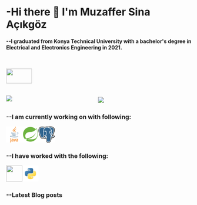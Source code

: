 
# -Hi there 👋 I'm Muzaffer Sina Açıkgöz

#### --I graduated from Konya Technical University with a bachelor's degree in Electrical and Electronics Engineering in 2021.
<br/>

[<img height="40" width="70" src="https://camo.githubusercontent.com/a493f6833f99fb3c85788d6d9305e6b7a42b838e5ee5d138fd9a8214a7e77472/68747470733a2f2f696d672e736869656c64732e696f2f62616467652f6c696e6b6564696e2d2532333030373742352e7376673f267374796c653d666f722d7468652d6261646765266c6f676f3d6c696e6b6564696e266c6f676f436f6c6f723d7768697465">][linkedin]

[<img src="https://github-readme-stats.vercel.app/api?username=Muzaffersina&show_icons=true&theme=vision-friendly-dark"  width="250" align= "left">][github]
[<img src="https://github-readme-stats.vercel.app/api/top-langs/?username=Muzaffersina&show_icons=true&layout=compact&theme=vision-friendly-dark"  width="300">][github]
---
### --I am currently working on with following:

<img src="https://raw.githubusercontent.com/github/explore/5b3600551e122a3277c2c5368af2ad5725ffa9a1/topics/java/java.png" align="left" height="44" width="44" />
<img src= "https://raw.githubusercontent.com/github/explore/80688e429a7d4ef2fca1e82350fe8e3517d3494d/topics/spring-boot/spring-boot.png" align="left" height="44" width="44">
<img src ="https://raw.githubusercontent.com/github/explore/80688e429a7d4ef2fca1e82350fe8e3517d3494d/topics/postgresql/postgresql.png" height="44" width="44">

### --I have worked with the following:

<img src =https://camo.githubusercontent.com/5d164540a5605e6220d189bf2e232d088619cd4ff33032f01cf2452ffc79004f/68747470733a2f2f7777772e6672656569636f6e73706e672e636f6d2f75706c6f6164732f632d6c6f676f2d69636f6e2d31382e706e67 align="left" height="44" width="44" >
<img src =https://raw.githubusercontent.com/github/explore/80688e429a7d4ef2fca1e82350fe8e3517d3494d/topics/python/python.png  height="44" width="44" >

### --Latest Blog posts

<!-- BLOG-POST-LIST:START -->
<!-- BLOG-POST-LIST:END -->

<br/> 

[linkedin]: https://www.linkedin.com/in/muzaffersina/
[github]: https://github.com/Muzaffersina


<!--
**Muzaffersina/Muzaffersina** is a ✨ _special_ ✨ repository because its `README.md` (this file) appears on your GitHub profile.

Here are some ideas to get you started:

- 🔭 I’m currently working on ...
- 🌱 I’m currently learning ...
- 👯 I’m looking to collaborate on ...
- 🤔 I’m looking for help with ...
- 💬 Ask me about ...
- 📫 How to reach me: ...
- 😄 Pronouns: ...
- ⚡ Fun fact: ...
-->
